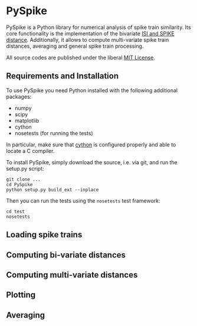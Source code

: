 # PySpike

PySpike is a Python library for numerical analysis of spike train similarity. 
Its core functionality is the implementation of the bivariate [ISI and SPIKE distance](http://www.scholarpedia.org/article/Measures_of_spike_train_synchrony). 
Additionally, it allows to compute multi-variate spike train distances, averaging and general spike train processing.

All source codes are published under the liberal [MIT License](http://opensource.org/licenses/MIT).

## Requirements and Installation

To use PySpike you need Python installed with the following additional packages:

- numpy
- scipy
- matplotlib
- cython
- nosetests (for running the tests)

In particular, make sure that [cython](http://www.cython.org) is configured properly and able to locate a C compiler.

To install PySpike, simply download the source, i.e. via git, and run the setup.py script:

    git clone ...
    cd PySpike
    python setup.py build_ext --inplace

Then you can run the tests using the `nosetests` test framework:

    cd test
    nosetests

## Loading spike trains


## Computing bi-variate distances


## Computing multi-variate distances


## Plotting


## Averaging

